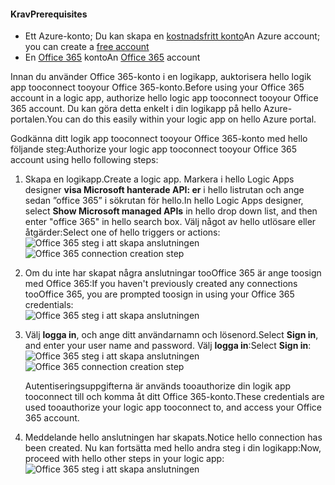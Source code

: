 #### <a name="prerequisites"></a><span data-ttu-id="f1b46-101">Krav</span><span class="sxs-lookup"><span data-stu-id="f1b46-101">Prerequisites</span></span>
* <span data-ttu-id="f1b46-102">Ett Azure-konto; Du kan skapa en [kostnadsfritt konto](https://azure.microsoft.com/free)</span><span class="sxs-lookup"><span data-stu-id="f1b46-102">An Azure account; you can create a [free account](https://azure.microsoft.com/free)</span></span>
* <span data-ttu-id="f1b46-103">En [Office 365](https://office365.com) konto</span><span class="sxs-lookup"><span data-stu-id="f1b46-103">An [Office 365](https://office365.com) account</span></span>  

<span data-ttu-id="f1b46-104">Innan du använder Office 365-konto i en logikapp, auktorisera hello logik app tooconnect tooyour Office 365-konto.</span><span class="sxs-lookup"><span data-stu-id="f1b46-104">Before using your Office 365 account in a logic app, authorize hello logic app tooconnect tooyour Office 365 account.</span></span> <span data-ttu-id="f1b46-105">Du kan göra detta enkelt i din logikapp på hello Azure-portalen.</span><span class="sxs-lookup"><span data-stu-id="f1b46-105">You can do this easily within your logic app on hello Azure portal.</span></span>  

<span data-ttu-id="f1b46-106">Godkänna ditt logik app tooconnect tooyour Office 365-konto med hello följande steg:</span><span class="sxs-lookup"><span data-stu-id="f1b46-106">Authorize your logic app tooconnect tooyour Office 365 account using hello following steps:</span></span>

1. <span data-ttu-id="f1b46-107">Skapa en logikapp.</span><span class="sxs-lookup"><span data-stu-id="f1b46-107">Create a logic app.</span></span> <span data-ttu-id="f1b46-108">Markera i hello Logic Apps designer **visa Microsoft hanterade API: er** i hello listrutan och ange sedan ”office 365” i sökrutan för hello.</span><span class="sxs-lookup"><span data-stu-id="f1b46-108">In hello Logic Apps designer, select **Show Microsoft managed APIs** in hello drop down list, and then enter "office 365" in hello search box.</span></span> <span data-ttu-id="f1b46-109">Välj något av hello utlösare eller åtgärder:</span><span class="sxs-lookup"><span data-stu-id="f1b46-109">Select one of hello triggers or actions:</span></span>  
    <span data-ttu-id="f1b46-110">![Office 365 steg i att skapa anslutningen](./media/connectors-create-api-office365-outlook/office365-sendemail.png)</span><span class="sxs-lookup"><span data-stu-id="f1b46-110">![Office 365 connection creation step](./media/connectors-create-api-office365-outlook/office365-sendemail.png)</span></span>  
2. <span data-ttu-id="f1b46-111">Om du inte har skapat några anslutningar tooOffice 365 är ange toosign med Office 365:</span><span class="sxs-lookup"><span data-stu-id="f1b46-111">If you haven't previously created any connections tooOffice 365, you are prompted toosign in using your Office 365 credentials:</span></span>  
    ![Office 365 steg i att skapa anslutningen](./media/connectors-create-api-office365-outlook/office365-signin.png)  
3. <span data-ttu-id="f1b46-113">Välj **logga in**, och ange ditt användarnamn och lösenord.</span><span class="sxs-lookup"><span data-stu-id="f1b46-113">Select **Sign in**, and enter your user name and password.</span></span> <span data-ttu-id="f1b46-114">Välj **logga in**:</span><span class="sxs-lookup"><span data-stu-id="f1b46-114">Select **Sign in**:</span></span>  
    <span data-ttu-id="f1b46-115">![Office 365 steg i att skapa anslutningen](./media/connectors-create-api-office365-outlook/office365-usernamepassword.png)</span><span class="sxs-lookup"><span data-stu-id="f1b46-115">![Office 365 connection creation step](./media/connectors-create-api-office365-outlook/office365-usernamepassword.png)</span></span>
   
    <span data-ttu-id="f1b46-116">Autentiseringsuppgifterna är används tooauthorize din logik app tooconnect till och komma åt ditt Office 365-konto.</span><span class="sxs-lookup"><span data-stu-id="f1b46-116">These credentials are used tooauthorize your logic app tooconnect to, and access your Office 365 account.</span></span> 
4. <span data-ttu-id="f1b46-117">Meddelande hello anslutningen har skapats.</span><span class="sxs-lookup"><span data-stu-id="f1b46-117">Notice hello connection has been created.</span></span> <span data-ttu-id="f1b46-118">Nu kan fortsätta med hello andra steg i din logikapp:</span><span class="sxs-lookup"><span data-stu-id="f1b46-118">Now, proceed with hello other steps in your logic app:</span></span>   
    ![Office 365 steg i att skapa anslutningen](./media/connectors-create-api-office365-outlook/office365-sendemailproperties.png)  

